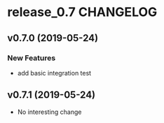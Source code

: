 # release_0.7 CHANGELOG

## v0.7.0 (2019-05-24)

### New Features

- add basic integration test

## v0.7.1 (2019-05-24)

- No interesting change



